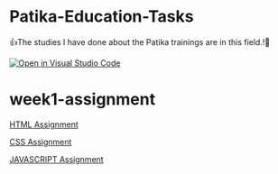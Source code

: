 # Patika-Education-Tasks
👍The studies I have done about the Patika trainings are in this field.!💯


[![Open in Visual Studio Code](https://classroom.github.com/assets/open-in-vscode-f059dc9a6f8d3a56e377f745f24479a46679e63a5d9fe6f495e02850cd0d8118.svg)](https://classroom.github.com/online_ide?assignment_repo_id=7350213&assignment_repo_type=AssignmentRepo)
# week1-assignment

[HTML Assignment](https://github.com/resithansonsuz/Patika-Education-Tasks/tree/main/Patika-Education-Tasks/HTML)

[CSS Assignment](https://github.com/resithansonsuz/Patika-Education-Tasks/tree/main/Patika-Education-Tasks/CSS)

[JAVASCRIPT Assignment](https://github.com/resithansonsuz/Patika-Education-Tasks/tree/main/Patika-Education-Tasks/JAVASCR%C4%B0PT)
